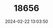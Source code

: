---
title: "18656"
category: "Pteralopex anceps"
draft: false
date: 2024-02-22 13:03:50
languages:
  English: ["Bougainville Monkey-faced Bat"]
---